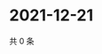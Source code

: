 # 2021-12-21

共 0 条

<!-- BEGIN WEIBO -->
<!-- 最后更新时间 Tue Dec 21 2021 12:20:15 GMT+0800 (China Standard Time) -->

<!-- END WEIBO -->
